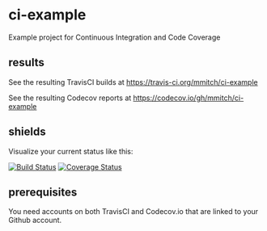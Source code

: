 # ci-example
Example project for Continuous Integration and Code Coverage

## results

See the resulting TravisCI builds at
https://travis-ci.org/mmitch/ci-example

See the resulting Codecov reports at
https://codecov.io/gh/mmitch/ci-example

## shields

Visualize your current status like this:

[![Build Status](https://travis-ci.org/mmitch/ci-example.svg?branch=master)](https://travis-ci.org/mmitch/ci-example)
[![Coverage Status](https://codecov.io/github/mmitch/ci-example/coverage.svg?branch=master)](https://codecov.io/github/mmitch/ci-example?branch=master)

## prerequisites

You need accounts on both TravisCI and Codecov.io that are linked to
your Github account.
